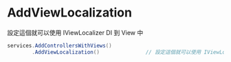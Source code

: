 # AddViewLocalization

設定這個就可以使用 IViewLocalizer DI 到 View 中

```csharp
services.AddControllersWithViews()
        .AddViewLocalization()               // 設定這個就可以使用 IViewLocalizer DI 到 View 中
```